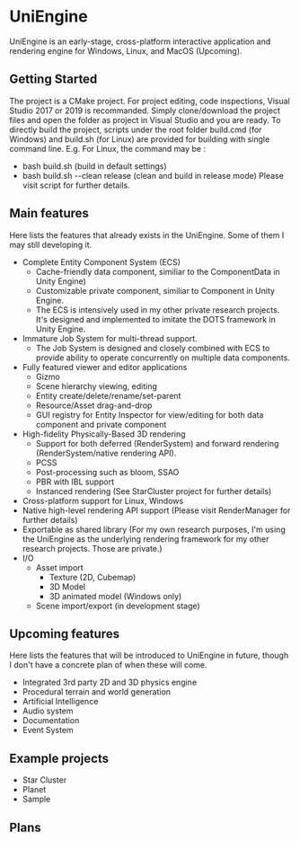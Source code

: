 # UniEngine

UniEngine is an early-stage, cross-platform interactive application and rendering engine for Windows, Linux, and MacOS (Upcoming). 

## Getting Started

The project is a CMake project. For project editing, code inspections, Visual Studio 2017 or 2019 is recommanded. Simply clone/download the project files and open the folder as project in Visual Studio and you are ready.
To directly build the project, scripts under the root folder build.cmd (for Windows) and build.sh (for Linux) are provided for building with single command line.
E.g. For Linux, the command may be :
 - bash build.sh (build in default settings)
 - bash build.sh --clean release (clean and build in release mode)
Please visit script for further details.

## Main features
Here lists the features that already exists in the UniEngine. Some of them I may still developing it.
 - Complete Entity Component System (ECS) 
    - Cache-friendly data component, similiar to the ComponentData in Unity Engine) 
    - Customizable private component, similiar to Component in Unity Engine. 
    - The ECS is intensively used in my other private research projects. It's designed and implemented to imitate the DOTS framework in Unity Engine.
 - Immature Job System for multi-thread support. 
    - The Job System is designed and closely combined with ECS to provide ability to operate concurrently on multiple data components.
 - Fully featured viewer and editor applications
    - Gizmo
    - Scene hierarchy viewing, editing
    - Entity create/delete/rename/set-parent
    - Resource/Asset drag-and-drop
    - GUI registry for Entity Inspector for view/editing for both data component and private component
 - High-fidelity Physically-Based 3D rendering
    - Support for both deferred (RenderSystem) and forward rendering (RenderSystem/native rendering API).
    - PCSS
    - Post-processing such as bloom, SSAO
    - PBR with IBL support
    - Instanced rendering (See StarCluster project for further details)
 - Cross-platform support for Linux, Windows
 - Native high-level rendering API support (Please visit RenderManager for further details)
 - Exportable as shared library (For my own research purposes, I'm using the UniEngine as the underlying rendering framework for my other research projects. Those are private.)
 - I/O
    - Asset import
       - Texture (2D, Cubemap)
       - 3D Model
       - 3D animated model (Windows only)
    - Scene import/export (in development stage)
## Upcoming features
Here lists the features that will be introduced to UniEngine in future, though I don't have a concrete plan of when these will come.
- Integrated 3rd party 2D and 3D physics engine
- Procedural terrain and world generation
- Artificial Intelligence
- Audio system
- Documentation
- Event System
## Example projects
- Star Cluster
- Planet
- Sample
## Plans
